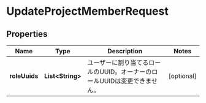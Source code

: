 

# UpdateProjectMemberRequest


## Properties

| Name | Type | Description | Notes |
|------------ | ------------- | ------------- | -------------|
|**roleUuids** | **List&lt;String&gt;** | ユーザーに割り当てるロールのUUID。オーナーのロールUUIDは変更できません。 |  [optional] |



